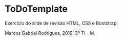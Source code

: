# ToDoTemplate
Exercício do slide de revisão HTML, CSS e Bootstrap.

Marcos Gabriel Rodrigues, 2019.
3º TI - M.
